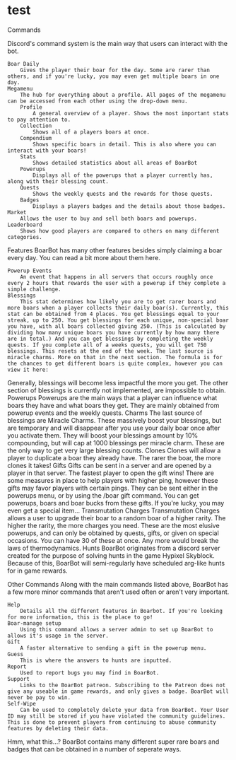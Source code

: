 # test
Commands

Discord's command system is the main way that users can interact with the bot.

	Boar Daily
		Gives the player their boar for the day. Some are rarer than others, and if you're lucky, you may even get multiple boars in one day.
	Megamenu
		The hub for everything about a profile. All pages of the megamenu can be accessed from each other using the drop-down menu.
		Profile
			A general overview of a player. Shows the most important stats to pay attention to.
		Collection
			Shows all of a players boars at once.
		Compendium
			Shows specific boars in detail. This is also where you can interact with your boars!
		Stats
			Shows detailed statistics about all areas of BoarBot
		Powerups
			Displays all of the powerups that a player currently has, along with their blessing count.
		Quests
			Shows the weekly quests and the rewards for those quests.
		Badges
			Displays a players badges and the details about those badges.
	Market
		Allows the user to buy and sell both boars and powerups.
	Leaderboard
		Shows how good players are compared to others on many different categories. 

Features
	BoarBot has many other features besides simply claiming a boar every day. You can read a bit more about them here.

	Powerup Events
		An event that happens in all servers that occurs roughly once every 2 hours that rewards the user with a powerup if they complete a simple challenge. 
	Blessings
		This stat determines how likely you are to get rarer boars and more boars when a player collects their daily boar(s). Currently, this stat can be obtained from 4 places. You get blessings equal to your streak, up to 250. You get blessings for each unique, non-special boar you have, with all boars collected giving 250. (This is calculated by dividing how many unique boars you have currently by how many there are in total.) And you can get blessings by completing the weekly quests. If you complete all of a weeks quests, you will get 750 blessings. This resets at the end of the week. The last source is miracle charms. More on that in the next section. The formula is for the chances to get different boars is quite complex, however you can view it here:
Generally, blessings will become less impactful the more you get. The other section of blessings is currently not implemented, are impossible to obtain.
	Powerups
		Powerups are the main ways that a player can influence what boars they have and what boars they get. They are mainly obtained from powerup events and the weekly quests.
	Charms
		The last source of blessings are Miracle Charms. These massively boost your blessings, but are temporary and will disappear after you use your daily boar once after you activate them. They will boost your blessings amount by 10% compounding, but will cap at 1000 blessings per miracle charm. These are the only way to get very large blessing counts.
	Clones
		Clones will allow a player to duplicate a boar they already have. The rarer the boar, the more clones it takes!
	Gifts
		Gifts can be sent in a server and are opened by a player in that server. The fastest player to open the gift wins! There are some measures in place to help players with higher ping, however these gifts may favor players with certain pings. They can be sent either in the powerups menu, or by using the /boar gift command. You can get powerups, boars and boar bucks from these gifts. If you're lucky, you may even get a special item...
	Transmutation Charges
		Transmutation Charges allows a user to upgrade their boar to a random boar of a higher rarity. The higher the rarity, the more charges you need. These are the most elusive powerups, and can only be obtained by quests, gifts, or given on special occasions. You can have 30 of these at once. Any more would break the laws of thermodynamics.
	Hunts
		BoarBot originates from a discord server created for the purpose of solving hunts in the game Hypixel Skyblock. Because of this, BoarBot will semi-regularly have scheduled arg-like hunts for in game rewards.

Other Commands
	Along with the main commands listed above, BoarBot has a few more minor commands that aren't used often or aren't very important.

	Help
		Details all the different features in Boarbot. If you're looking for more information, this is the place to go!
	Boar-manage setup
		Using this command allows a server admin to set up BoarBot to allows it's usage in the server.
	Gift
		A faster alternative to sending a gift in the powerup menu.
	Guess
		This is where the answers to hunts are inputted.
	Report
		Used to report bugs you may find in BoarBot. 
	Support
		Links to the BoarBot patreon. Subscribing to the Patreon does not give any useable in game rewards, and only gives a badge. BoarBot will never be pay to win.
	Self-Wipe
		Can be used to completely delete your data from BoarBot. Your User ID may still be stored if you have violated the community guidelines. This is done to prevent players from continuing to abuse community features by deleting their data.

Hmm, what this...?
	BoarBot contains many different super rare boars and badges that can be obtained in a number of seperate ways.
